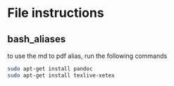 # File instructions

## bash_aliases

to use the md to pdf alias, run the following commands

```sh
sudo apt-get install pandoc
sudo apt-get install texlive-xetex
```
